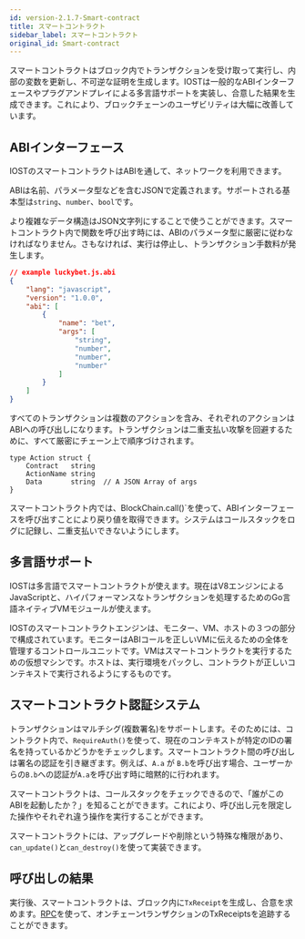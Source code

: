```yaml
---
id: version-2.1.7-Smart-contract
title: スマートコントラクト
sidebar_label: スマートコントラクト
original_id: Smart-contract
---
```


スマートコントラクトはブロック内でトランザクションを受け取って実行し、内部の変数を更新し、不可逆な証明を生成します。IOSTは一般的なABIインターフェースやプラグアンドプレイによる多言語サポートを実装し、合意した結果を生成できます。これにより、ブロックチェーンのユーザビリティは大幅に改善しています。

## ABIインターフェース

IOSTのスマートコントラクトはABIを通して、ネットワークを利用できます。

ABIは名前、パラメータ型などを含むJSONで定義されます。サポートされる基本型は`string`、`number`、`bool`です。

より複雑なデータ構造はJSON文字列にすることで使うことができます。スマートコントラクト内で関数を呼び出す時には、ABIのパラメータ型に厳密に従わなければなりません。さもなければ、実行は停止し、トランザクション手数料が発生します。

```json
// example luckybet.js.abi
{
    "lang": "javascript",
    "version": "1.0.0",
    "abi": [
        {
            "name": "bet",
            "args": [
                "string",
                "number",
                "number",
                "number"
            ]
        }
    ]
}
```

すべてのトランザクションは複数のアクションを含み、それぞれのアクションはABIへの呼び出しになります。トランザクションは二重支払い攻撃を回避するために、すべて厳密にチェーン上で順序づけされます。

```golang
type Action struct {
	Contract   string  
	ActionName string
	Data       string  // A JSON Array of args
}
```

スマートコントラクト内では、BlockChain.call()`を使って、ABIインターフェースを呼び出すことにより戻り値を取得できます。システムはコールスタックをログに記録し、二重支払いできないようにします。

## 多言語サポート

IOSTは多言語でスマートコントラクトが使えます。現在はV8エンジンによるJavaScriptと、ハイパフォーマンスなトランザクションを処理するためのGo言語ネイティブVMモジュールが使えます。

IOSTのスマートコントラクトエンジンは、モニター、VM、ホストの３つの部分で構成されています。モニターはABIコールを正しいVMに伝えるための全体を管理するコントロールユニットです。VMはスマートコントラクトを実行するための仮想マシンです。ホストは、実行環境をパックし、コントラクトが正しいコンテキストで実行されるようにするものです。

## スマートコントラクト認証システム

トランザクションはマルチシグ(複数署名)をサポートします。そのためには、コントラクト内で、`RequireAuth()`を使って、現在のコンテキストが特定のIDの署名を持っているかどうかをチェックします。スマートコントラクト間の呼び出しは署名の認証を引き継ぎます。例えば、`A.a` が `B.b`を呼び出す場合、ユーザーからの`B.b`への認証が`A.a`を呼び出す時に暗黙的に行われます。

スマートコントラクトは、コールスタックをチェックできるので、「誰がこのABIを起動したか？」を知ることができます。これにより、呼び出し元を限定した操作やそれぞれ違う操作を実行することができます。

スマートコントラクトには、アップグレードや削除という特殊な権限があり、`can_update()`と`can_destroy()`を使って実装できます。

## 呼び出しの結果

実行後、スマートコントラクトは、ブロック内に`TxReceipt`を生成し、合意を求めます。[RPC](6-reference/API.md#gettxreceiptbytxhash-hash)を使って、オンチェーンtランザクションのTxReceiptsを追跡することができます。



